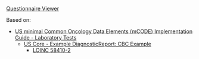 [Questionnaire Viewer](https://project-wildfyre.github.io/domain-archetype/?q=https://nw-gmsa.github.io/R4/Questionnaire-58410-2.json)

Based on:

- [US minimal Common Oncology Data Elements (mCODE) Implementation Guide - Laboratory Tests](https://build.fhir.org/ig/HL7/fhir-mCODE-ig/group-assessment.html#laboratory-tests)
  - [US Core - Example DiagnosticReport: CBC Example](https://hl7.org/fhir/us/core/DiagnosticReport-cbc.html)
    - [LOINC 58410-2](https://loinc.org/58410-2)
